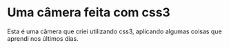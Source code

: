 # Uma câmera feita com css3 

Esta é uma câmera que criei utilizando css3, aplicando algumas coisas que aprendi nos últimos dias. 